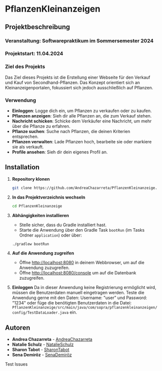 # PflanzenKleinanzeigen

## Projektbeschreibung

### Veranstaltung: Softwarepraktikum im Sommersemester 2024
### Projektstart: 11.04.2024

### Ziel des Projekts
Das Ziel dieses Projekts ist die Erstellung einer Webseite für den Verkauf und Kauf von Secondhand-Pflanzen.
Das Konzept orientiert sich an Kleinanzeigenportalen, fokussiert sich jedoch ausschließlich auf Pflanzen.

### Verwendung
- **Einloggen**: Logge dich ein, um Pflanzen zu verkaufen oder zu kaufen.
- **Pflanzen anzeigen**: Sieh dir alle Pflanzen an, die zum Verkauf stehen.
- **Nachricht schicken**: Schicke dem Verkäufer eine Nachricht, um mehr über die Pflanze zu erfahren.
- **Pflanze suchen**: Suche nach Pflanzen, die deinen Kriterien entsprechen.
- **Pflanzen verwalten**: Lade Pflanzen hoch, bearbeite sie oder markiere sie als verkauft.
- **Profile ansehen**: Sieh dir dein eigenes Profil an.

## Installation
1. **Repository klonen**
    ```bash
   git clone https://github.com/AndreaChazarreta/PflanzenKleinanzeige.git
    ```
2. **In das Projektverzeichnis wechseln**
    ```bash
    cd PflanzenKleinanzeige
    ```
3. **Abhängigkeiten installieren**
   - Stelle sicher, dass du Gradle installiert hast.
   - Starte die Anwendung über den Gradle Task `bootRun` (im Tasks Ordner `application`) oder über:
    ```bash
    ./gradlew bootRun
    ```
4. **Auf die Anwendung zugreifen**
   - Öffne [http://localhost:8080](http://localhost:8080/) in deinem Webbrowser, um auf die Anwendung zuzugreifen.
   - Öffne [http://localhost:8080/console](http://localhost:8080/console) um auf die Datenbank zuzugreifen.

5. **Einloggen**
   Da in dieser Anwendung keine Registrierung ermöglicht wird, müssen die Benutzerdaten manuell eingetragen werden.
   Teste die Anwendung gerne mit den Daten: Username: "user" und Password: "1234" oder füge die benötigten Benutzerdaten in die Datei:
   `PflanzenKleinanzeige/src/main/java/com/sopra/pflanzenkleinanzeigen/config/TestDataLoader.java` ein.

## Autoren
- **Andrea Chazarreta** - [AndreaChazarreta](https://github.com/AndreaChazarreta)
- **Natalie Schulz** - [NatalieSchulz](https://github.com/NatalieSchulz99)
- **Sharon Tabot** - [SharonTabot](https://github.com/sharii9)
- **Sena Demiröz** - [SenaDemiröz](https://github.com/Senadem03)

Test Issues